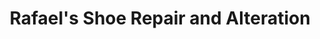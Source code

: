 ---
title: "Rafael's Shoe Repair and Alteration"
url: /brooklyn/rafaels-shoe-repair-and-alteration/
shop: shoes
---